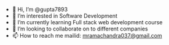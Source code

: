 - 👋 Hi, I’m @gupta7893
- 👀 I’m interested in Software Development
- 🌱 I’m currently learning Full stack web development course
- 💞️ I’m looking to collaborate on to different companies
- 📫 How to reach me mailid: mramachandra037@gmail.com

<!---
gupta7893/gupta7893 is a ✨ special ✨ repository because its `README.md` (this file) appears on your GitHub profile.
You can click the Preview link to take a look at your changes.
--->
